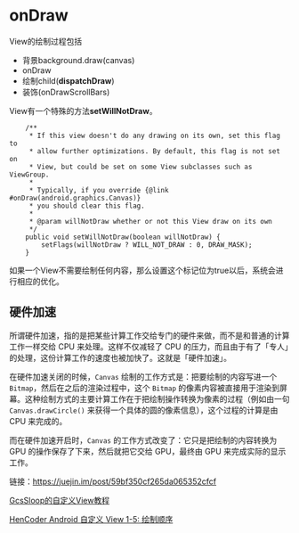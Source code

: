 # onDraw

View的绘制过程包括

- 背景background.draw(canvas)
- onDraw
- 绘制child(**dispatchDraw**)
- 装饰(onDrawScrollBars)



View有一个特殊的方法**setWillNotDraw**。

```
    /**
     * If this view doesn't do any drawing on its own, set this flag to
     * allow further optimizations. By default, this flag is not set on
     * View, but could be set on some View subclasses such as ViewGroup.
     *
     * Typically, if you override {@link #onDraw(android.graphics.Canvas)}
     * you should clear this flag.
     *
     * @param willNotDraw whether or not this View draw on its own
     */
    public void setWillNotDraw(boolean willNotDraw) {
        setFlags(willNotDraw ? WILL_NOT_DRAW : 0, DRAW_MASK);
    }
```

如果一个View不需要绘制任何内容，那么设置这个标记位为true以后，系统会进行相应的优化。

## 硬件加速

所谓硬件加速，指的是把某些计算工作交给专门的硬件来做，而不是和普通的计算工作一样交给 CPU 来处理。这样不仅减轻了 CPU 的压力，而且由于有了「专人」的处理，这份计算工作的速度也被加快了。这就是「硬件加速」。

在硬件加速关闭的时候，`Canvas` 绘制的工作方式是：把要绘制的内容写进一个 `Bitmap`，然后在之后的渲染过程中，这个 `Bitmap` 的像素内容被直接用于渲染到屏幕。这种绘制方式的主要计算工作在于把绘制操作转换为像素的过程（例如由一句 `Canvas.drawCircle()` 来获得一个具体的圆的像素信息），这个过程的计算是由 CPU 来完成的。

而在硬件加速开启时，`Canvas` 的工作方式改变了：它只是把绘制的内容转换为 GPU 的操作保存了下来，然后就把它交给 GPU，最终由 GPU 来完成实际的显示工作。



链接：https://juejin.im/post/59bf350cf265da065352cfcf



[GcsSloop的自定义View教程](http://www.gcssloop.com/category/customview)

[HenCoder Android 自定义 View 1-5: 绘制顺序](https://juejin.im/post/599109e45188257c666c60b6)